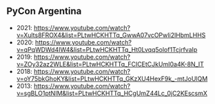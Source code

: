 ## PyCon Argentina
* 2021: https://www.youtube.com/watch?v=Xults8FROX4&list=PLtwHCKHTTq_GwwA07vcOPwIi2lHbmLHHS
* 2020: https://www.youtube.com/watch?v=qPqWDWd4IW4&list=PLtwHCKHTTq_Ht0Lvqq5olof1TcjrfvaIp
* 2019: https://www.youtube.com/watch?v=ZOy32az2WLE&list=PLtwHCKHTTq_FCICEtCJkUmI0a4K-8N_IT
* 2018: https://www.youtube.com/watch?v=oY75bkGhoKY&list=PLtwHCKHTTq_GKzXU4HexF9k_-mtJoUlQM
* 2013: https://www.youtube.com/watch?v=sgBLO1ptNIM&list=PLtwHCKHTTq_HCgUmZ44Lc_0jC2KEscsmX
